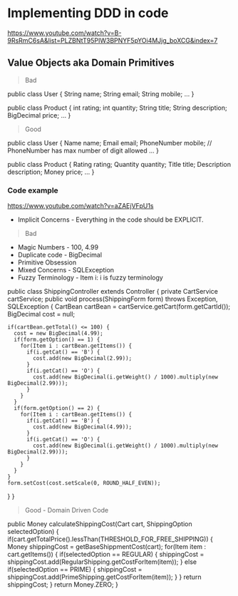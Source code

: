 # Implementing DDD in code

https://www.youtube.com/watch?v=B-9RsRmC6sA&list=PLZBNtT95PIW3BPNYF5pYOi4MJjg_boXCG&index=7

## Value Objects aka Domain Primitives

> Bad

public class User {
  String name;
  String email;
  String mobile;
  ...
}

public class Product {
  int rating;
  int quantity;
  String title;
  String description;
  BigDecimal price;
  ...
}

> Good

public class User {
  Name name;
  Email email;
  PhoneNumber mobile; // PhoneNumber has max number of digit allowed
  ...
}

public class Product {
  Rating rating;
  Quantity quantity;
  Title title;
  Description description;
  Money price;
  ...
}

### Code example

https://www.youtube.com/watch?v=aZAEjVFpU1s

- Implicit Concerns - Everything in the code should be EXPLICIT.

> Bad

- Magic Numbers - 100, 4.99
- Duplicate code - BigDecimal
- Primitive Obsession
- Mixed Concerns - SQLException
- Fuzzy Terminology - Item i: i is fuzzy terminology

public class ShippingController extends Controller {
  private CartService cartService;
  public void process(ShippingForm form) throws Exception, SQLException {
    CartBean cartBean = cartService.getCart(form.getCartId());
    BigDecimal cost = null;

    if(cartBean.getTotal() <= 100) {
      cost = new BigDecimal(4.99);
      if(form.getOption() == 1) {
        for(Item i : cartBean.getItems()) {
          if(i.getCat() == 'B') {
            cost.add(new BigDecimal(2.99));
          }
          if(i.getCat() == 'O') {
            cost.add(new BigDecimal(i.getWeight() / 1000).multiply(new BigDecimal(2.99)));
          }
        }
      }
      if(form.getOption() == 2) {
        for(Item i : cartBean.getItems()) {
          if(i.getCat() == 'B') {
            cost.add(new BigDecimal(4.99));
          }
          if(i.getCat() == 'O') {
            cost.add(new BigDecimal(i.getWeight() / 1000).multiply(new BigDecimal(2.99)));
          }
        }
      }
    }
    form.setCost(cost.setScale(0, ROUND_HALF_EVEN));
  }
}

> Good - Domain Driven Code

public Money calculateShippingCost(Cart cart, ShippingOption selectedOption) {
  if(cart.getTotalPrice().lessThan(THRESHOLD_FOR_FREE_SHIPPING)) {
    Money shippingCost = getBaseShippmentCost(cart);
    for(Item item : cart.getItems()) {
      if(selectedOption == REGULAR) {
        shippingCost = shippingCost.add(RegularShipping.getCostForItem(item));
      }
      else if(selectedOption == PRIME) {
        shippingCost = shippingCost.add(PrimeShipping.getCostForItem(item));
      }
    }
    return shippingCost;
  }
  return Money.ZERO;
}
